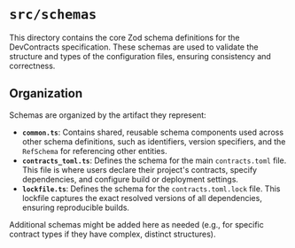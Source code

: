 # `src/schemas`

This directory contains the core Zod schema definitions for the DevContracts
specification. These schemas are used to validate the structure and types of the
configuration files, ensuring consistency and correctness.

## Organization

Schemas are organized by the artifact they represent:

- **`common.ts`**: Contains shared, reusable schema components used across other
  schema definitions, such as identifiers, version specifiers, and the
  `RefSchema` for referencing other entities.
- **`contracts_toml.ts`**: Defines the schema for the main `contracts.toml`
  file. This file is where users declare their project's contracts, specify
  dependencies, and configure build or deployment settings.
- **`lockfile.ts`**: Defines the schema for the `contracts.toml.lock` file. This
  lockfile captures the exact resolved versions of all dependencies, ensuring
  reproducible builds.

Additional schemas might be added here as needed (e.g., for specific contract
types if they have complex, distinct structures).
